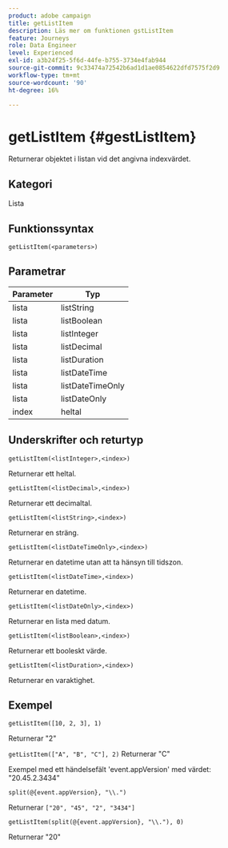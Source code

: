 ```yaml
---
product: adobe campaign
title: getListItem
description: Läs mer om funktionen gstListItem
feature: Journeys
role: Data Engineer
level: Experienced
exl-id: a3b24f25-5f6d-44fe-b755-3734e4fab944
source-git-commit: 9c33474a72542b6ad1d1ae0854622dfd7575f2d9
workflow-type: tm+mt
source-wordcount: '90'
ht-degree: 16%

---
```


# getListItem {#gestListItem}

Returnerar objektet i listan vid det angivna indexvärdet.

## Kategori

Lista

## Funktionssyntax

`getListItem(<parameters>)`

## Parametrar

| Parameter | Typ |
|-----------|------------------|
| lista | listString |
| lista | listBoolean |
| lista | listInteger |
| lista | listDecimal |
| lista | listDuration |
| lista | listDateTime |
| lista | listDateTimeOnly |
| lista | listDateOnly |
| index | heltal |

## Underskrifter och returtyp

`getListItem(<listInteger>,<index>)`

Returnerar ett heltal.

`getListItem(<listDecimal>,<index>)`

Returnerar ett decimaltal.

`getListItem(<listString>,<index>)`

Returnerar en sträng.

`getListItem(<listDateTimeOnly>,<index>)`

Returnerar en datetime utan att ta hänsyn till tidszon.

`getListItem(<listDateTime>,<index>)`

Returnerar en datetime.

`getListItem(<listDateOnly>,<index>)`

Returnerar en lista med datum.

`getListItem(<listBoolean>,<index>)`

Returnerar ett booleskt värde.

`getListItem(<listDuration>,<index>)`

Returnerar en varaktighet.

## Exempel

`getListItem([10, 2, 3], 1)`

Returnerar &quot;2&quot;

`getListItem(["A", "B", "C"], 2)`
Returnerar &quot;C&quot;

Exempel med ett händelsefält &#39;event.appVersion&#39; med värdet: &quot;20.45.2.3434&quot;

`split(@{event.appVersion}, "\\.")`

Returnerar `["20", "45", "2", "3434"]`

`getListItem(split(@{event.appVersion}, "\\."), 0)`

Returnerar &quot;20&quot;
